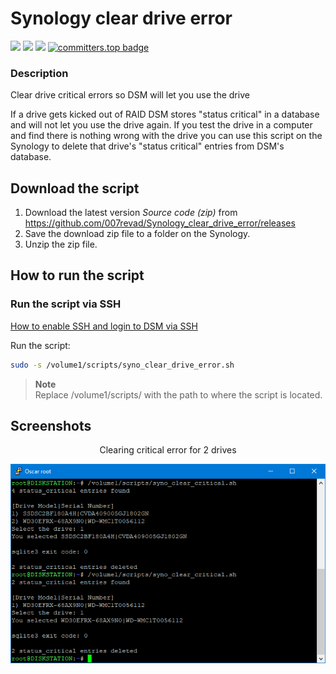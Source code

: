 # Synology clear drive error

<a href="https://github.com/007revad/Synology_enable_eunit/releases"><img src="https://img.shields.io/github/release/007revad/Synology_enable_eunit.svg"></a>
<a href="https://hits.seeyoufarm.com"><img src="https://hits.seeyoufarm.com/api/count/incr/badge.svg?url=https%3A%2F%2Fgithub.com%2F007revad%2FSynology_enable_eunith&count_bg=%2379C83D&title_bg=%23555555&icon=&icon_color=%23E7E7E7&title=views&edge_flat=false"/></a>
[![](https://img.shields.io/static/v1?label=Sponsor&message=%E2%9D%A4&logo=GitHub&color=%23fe8e86)](https://github.com/sponsors/007revad)
[![committers.top badge](https://user-badge.committers.top/australia/007revad.svg)](https://user-badge.committers.top/australia/007revad)

### Description

Clear drive critical errors so DSM will let you use the drive

If a drive gets kicked out of RAID DSM stores "status critical" in a database and will not let you use the drive again. If you test the drive in a computer and find there is nothing wrong with the drive you can use this script on the Synology to delete that drive's "status critical" entries from DSM's database.

## Download the script

1. Download the latest version _Source code (zip)_ from https://github.com/007revad/Synology_clear_drive_error/releases
2. Save the download zip file to a folder on the Synology.
3. Unzip the zip file.

## How to run the script

### Run the script via SSH

[How to enable SSH and login to DSM via SSH](https://kb.synology.com/en-global/DSM/tutorial/How_to_login_to_DSM_with_root_permission_via_SSH_Telnet)

Run the script:

```bash
sudo -s /volume1/scripts/syno_clear_drive_error.sh
```

> **Note** <br>
> Replace /volume1/scripts/ with the path to where the script is located.

## Screenshots

<p align="center">Clearing critical error for 2 drives</p>
<p align="center"><img src="/images/script.png"></p>
